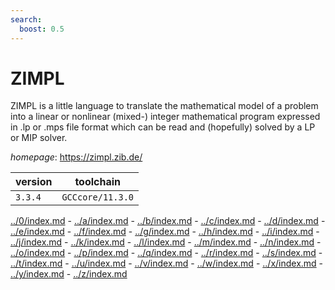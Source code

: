 ```yaml
---
search:
  boost: 0.5
---
```

# ZIMPL

ZIMPL is a little language to translate the mathematical model of a problem into a linear or nonlinear (mixed-) integer mathematical program expressed in .lp or .mps file format which can be read and (hopefully) solved by a LP or MIP solver.

*homepage*: <https://zimpl.zib.de/>

version | toolchain
--------|----------
``3.3.4`` | ``GCCcore/11.3.0``

[../0/index.md](0) - [../a/index.md](a) - [../b/index.md](b) - [../c/index.md](c) - [../d/index.md](d) - [../e/index.md](e) - [../f/index.md](f) - [../g/index.md](g) - [../h/index.md](h) - [../i/index.md](i) - [../j/index.md](j) - [../k/index.md](k) - [../l/index.md](l) - [../m/index.md](m) - [../n/index.md](n) - [../o/index.md](o) - [../p/index.md](p) - [../q/index.md](q) - [../r/index.md](r) - [../s/index.md](s) - [../t/index.md](t) - [../u/index.md](u) - [../v/index.md](v) - [../w/index.md](w) - [../x/index.md](x) - [../y/index.md](y) - [../z/index.md](z)

